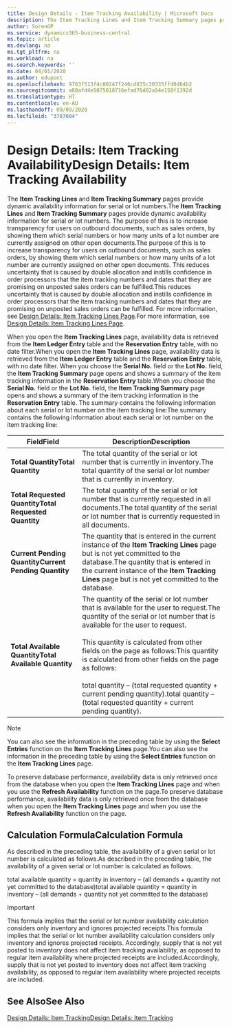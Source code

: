 ```yaml
---
title: Design Details - Item Tracking Availability | Microsoft Docs
description: The Item Tracking Lines and Item Tracking Summary pages provide dynamic availability information for serial or lot numbers. The purpose of this is to increase transparency for users on outbound documents, such as sales orders, by showing them which serial numbers or how many units of a lot number are currently assigned on other open documents.
author: SorenGP
ms.service: dynamics365-business-central
ms.topic: article
ms.devlang: na
ms.tgt_pltfrm: na
ms.workload: na
ms.search.keywords: ''
ms.date: 04/01/2020
ms.author: edupont
ms.openlocfilehash: 9763f513f4c80247f246cd835c30335ffd0d64b2
ms.sourcegitcommit: a80afd4e5075018716efad76d82a54e158f1392d
ms.translationtype: HT
ms.contentlocale: en-AU
ms.lasthandoff: 09/09/2020
ms.locfileid: "3787604"
---
```

# <a name="design-details-item-tracking-availability"></a><span data-ttu-id="70b0d-104">Design Details: Item Tracking Availability</span><span class="sxs-lookup"><span data-stu-id="70b0d-104">Design Details: Item Tracking Availability</span></span>
<span data-ttu-id="70b0d-105">The **Item Tracking Lines** and **Item Tracking Summary** pages provide dynamic availability information for serial or lot numbers.</span><span class="sxs-lookup"><span data-stu-id="70b0d-105">The **Item Tracking Lines** and **Item Tracking Summary** pages provide dynamic availability information for serial or lot numbers.</span></span> <span data-ttu-id="70b0d-106">The purpose of this is to increase transparency for users on outbound documents, such as sales orders, by showing them which serial numbers or how many units of a lot number are currently assigned on other open documents.</span><span class="sxs-lookup"><span data-stu-id="70b0d-106">The purpose of this is to increase transparency for users on outbound documents, such as sales orders, by showing them which serial numbers or how many units of a lot number are currently assigned on other open documents.</span></span> <span data-ttu-id="70b0d-107">This reduces uncertainty that is caused by double allocation and instills confidence in order processors that the item tracking numbers and dates that they are promising on unposted sales orders can be fulfilled.</span><span class="sxs-lookup"><span data-stu-id="70b0d-107">This reduces uncertainty that is caused by double allocation and instills confidence in order processors that the item tracking numbers and dates that they are promising on unposted sales orders can be fulfilled.</span></span> <span data-ttu-id="70b0d-108">For more information, see [Design Details: Item Tracking Lines Page](design-details-item-tracking-lines-window.md).</span><span class="sxs-lookup"><span data-stu-id="70b0d-108">For more information, see [Design Details: Item Tracking Lines Page](design-details-item-tracking-lines-window.md).</span></span>  

 <span data-ttu-id="70b0d-109">When you open the **Item Tracking Lines** page, availability data is retrieved from the **Item Ledger Entry** table and the **Reservation Entry** table, with no date filter.</span><span class="sxs-lookup"><span data-stu-id="70b0d-109">When you open the **Item Tracking Lines** page, availability data is retrieved from the **Item Ledger Entry** table and the **Reservation Entry** table, with no date filter.</span></span> <span data-ttu-id="70b0d-110">When you choose the **Serial No.** field or the **Lot No.** field, the **Item Tracking Summary** page opens and shows a summary of the item tracking information in the **Reservation Entry** table.</span><span class="sxs-lookup"><span data-stu-id="70b0d-110">When you choose the **Serial No.** field or the **Lot No.** field, the **Item Tracking Summary** page opens and shows a summary of the item tracking information in the **Reservation Entry** table.</span></span> <span data-ttu-id="70b0d-111">The summary contains the following information about each serial or lot number on the item tracking line:</span><span class="sxs-lookup"><span data-stu-id="70b0d-111">The summary contains the following information about each serial or lot number on the item tracking line:</span></span>  

|<span data-ttu-id="70b0d-112">Field</span><span class="sxs-lookup"><span data-stu-id="70b0d-112">Field</span></span>|<span data-ttu-id="70b0d-113">Description</span><span class="sxs-lookup"><span data-stu-id="70b0d-113">Description</span></span>|  
|---------------------------------|---------------------------------------|  
|<span data-ttu-id="70b0d-114">**Total Quantity**</span><span class="sxs-lookup"><span data-stu-id="70b0d-114">**Total Quantity**</span></span>|<span data-ttu-id="70b0d-115">The total quantity of the serial or lot number that is currently in inventory.</span><span class="sxs-lookup"><span data-stu-id="70b0d-115">The total quantity of the serial or lot number that is currently in inventory.</span></span>|  
|<span data-ttu-id="70b0d-116">**Total Requested Quantity**</span><span class="sxs-lookup"><span data-stu-id="70b0d-116">**Total Requested Quantity**</span></span>|<span data-ttu-id="70b0d-117">The total quantity of the serial or lot number that is currently requested in all documents.</span><span class="sxs-lookup"><span data-stu-id="70b0d-117">The total quantity of the serial or lot number that is currently requested in all documents.</span></span>|  
|<span data-ttu-id="70b0d-118">**Current Pending Quantity**</span><span class="sxs-lookup"><span data-stu-id="70b0d-118">**Current Pending Quantity**</span></span>|<span data-ttu-id="70b0d-119">The quantity that is entered in the current instance of the **Item Tracking Lines** page but is not yet committed to the database.</span><span class="sxs-lookup"><span data-stu-id="70b0d-119">The quantity that is entered in the current instance of the **Item Tracking Lines** page but is not yet committed to the database.</span></span>|  
|<span data-ttu-id="70b0d-120">**Total Available Quantity**</span><span class="sxs-lookup"><span data-stu-id="70b0d-120">**Total Available Quantity**</span></span>|<span data-ttu-id="70b0d-121">The quantity of the serial or lot number that is available for the user to request.</span><span class="sxs-lookup"><span data-stu-id="70b0d-121">The quantity of the serial or lot number that is available for the user to request.</span></span><br /><br /> <span data-ttu-id="70b0d-122">This quantity is calculated from other fields on the page as follows:</span><span class="sxs-lookup"><span data-stu-id="70b0d-122">This quantity is calculated from other fields on the page as follows:</span></span><br /><br /> <span data-ttu-id="70b0d-123">total quantity – (total requested quantity + current pending quantity).</span><span class="sxs-lookup"><span data-stu-id="70b0d-123">total quantity – (total requested quantity + current pending quantity).</span></span>|  

> [!NOTE]  
>  <span data-ttu-id="70b0d-124">You can also see the information in the preceding table by using the **Select Entries** function on the **Item Tracking Lines** page.</span><span class="sxs-lookup"><span data-stu-id="70b0d-124">You can also see the information in the preceding table by using the **Select Entries** function on the **Item Tracking Lines** page.</span></span>  

 <span data-ttu-id="70b0d-125">To preserve database performance, availability data is only retrieved once from the database when you open the **Item Tracking Lines** page and when you use the **Refresh Availability** function on the page.</span><span class="sxs-lookup"><span data-stu-id="70b0d-125">To preserve database performance, availability data is only retrieved once from the database when you open the **Item Tracking Lines** page and when you use the **Refresh Availability** function on the page.</span></span>  

## <a name="calculation-formula"></a><span data-ttu-id="70b0d-126">Calculation Formula</span><span class="sxs-lookup"><span data-stu-id="70b0d-126">Calculation Formula</span></span>  
 <span data-ttu-id="70b0d-127">As described in the preceding table, the availability of a given serial or lot number is calculated as follows.</span><span class="sxs-lookup"><span data-stu-id="70b0d-127">As described in the preceding table, the availability of a given serial or lot number is calculated as follows.</span></span>  

 <span data-ttu-id="70b0d-128">total available quantity = quantity in inventory – (all demands + quantity not yet committed to the database)</span><span class="sxs-lookup"><span data-stu-id="70b0d-128">total available quantity = quantity in inventory – (all demands + quantity not yet committed to the database)</span></span>  

> [!IMPORTANT]  
>  <span data-ttu-id="70b0d-129">This formula implies that the serial or lot number availability calculation considers only inventory and ignores projected receipts.</span><span class="sxs-lookup"><span data-stu-id="70b0d-129">This formula implies that the serial or lot number availability calculation considers only inventory and ignores projected receipts.</span></span> <span data-ttu-id="70b0d-130">Accordingly, supply that is not yet posted to inventory does not affect item tracking availability, as opposed to regular item availability where projected receipts are included.</span><span class="sxs-lookup"><span data-stu-id="70b0d-130">Accordingly, supply that is not yet posted to inventory does not affect item tracking availability, as opposed to regular item availability where projected receipts are included.</span></span>  

## <a name="see-also"></a><span data-ttu-id="70b0d-131">See Also</span><span class="sxs-lookup"><span data-stu-id="70b0d-131">See Also</span></span>  
 [<span data-ttu-id="70b0d-132">Design Details: Item Tracking</span><span class="sxs-lookup"><span data-stu-id="70b0d-132">Design Details: Item Tracking</span></span>](design-details-item-tracking.md)
